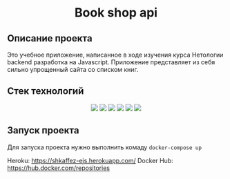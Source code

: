 <h1 align="center">Book shop api</h1>

## Описание проекта
Это учебное приложение, написанное в ходе изучения курса Нетологии backend разработка на Javascript.
Приложение представляет из себя сильно упрощенный сайта со списком книг.

## Стек технологий
<p align="center">
  <img src="https://img.shields.io/badge/-NodeJS-%233c873a">
  <img src="https://img.shields.io/badge/-express-yellow">
  <img src="https://img.shields.io/badge/-ejs-red">
  <img src="https://img.shields.io/badge/-MongoDB-brightgreen">
  <img src="https://img.shields.io/badge/-Docker-0db7ed">
  <img src="https://img.shields.io/badge/-Redis-critical">
</p>

## Запуск проекта
Для запуска проекта нужно выполнить комаду
`docker-compose up`

Heroku: https://shkaffez-ejs.herokuapp.com/
Docker Hub: https://hub.docker.com/repositories
